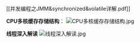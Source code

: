 

[[并发编程之JMM&synchronized&volatile详解.pdf]]

**CPU多核缓存存储结构**：
![CPU多核缓存存储结构.jpg](https://cdn.nlark.com/yuque/0/2021/jpeg/663445/1617664025554-bab6a350-2544-4b0d-97b7-34697376017a.jpeg#averageHue=%23f6f5ec&height=1024&id=HgmSt&originHeight=1024&originWidth=1765&originalType=binary&ratio=1&rotation=0&showTitle=false&size=71174&status=done&style=none&title=&width=1765)

**线程深入解读**
![线程深入解读.jpg](https://cdn.nlark.com/yuque/0/2021/jpeg/663445/1617664091796-e3a000b7-f752-4181-a0a0-84a5c8260e45.jpeg#averageHue=%23f9f9f9&height=1022&id=nX8eH&originHeight=1022&originWidth=1453&originalType=binary&ratio=1&rotation=0&showTitle=false&size=48053&status=done&style=none&title=&width=1453)




